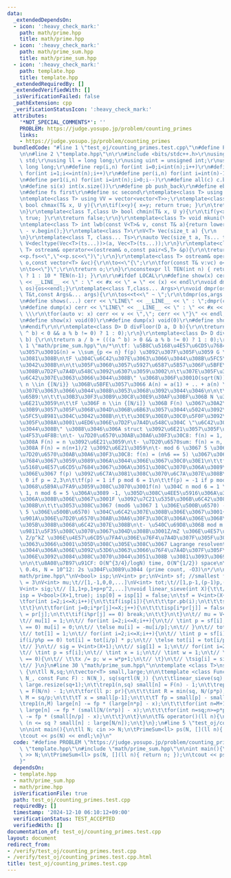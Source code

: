 ```yaml
---
data:
  _extendedDependsOn:
  - icon: ':heavy_check_mark:'
    path: math/prime.hpp
    title: math/prime.hpp
  - icon: ':heavy_check_mark:'
    path: math/prime_sum.hpp
    title: math/prime_sum.hpp
  - icon: ':heavy_check_mark:'
    path: template.hpp
    title: template.hpp
  _extendedRequiredBy: []
  _extendedVerifiedWith: []
  _isVerificationFailed: false
  _pathExtension: cpp
  _verificationStatusIcon: ':heavy_check_mark:'
  attributes:
    '*NOT_SPECIAL_COMMENTS*': ''
    PROBLEM: https://judge.yosupo.jp/problem/counting_primes
    links:
    - https://judge.yosupo.jp/problem/counting_primes
  bundledCode: "#line 1 \"test_oj/counting_primes.test.cpp\"\n#define PROBLEM \"https://judge.yosupo.jp/problem/counting_primes\"\
    \n\n#line 2 \"template.hpp\"\n\r\n#include <bits/stdc++.h>\r\nusing namespace\
    \ std;\r\nusing ll = long long;\r\nusing uint = unsigned int;\r\nusing ull = unsigned\
    \ long long;\r\n#define rep(i,n) for(int i=0;i<int(n);i++)\r\n#define rep1(i,n)\
    \ for(int i=1;i<=int(n);i++)\r\n#define per(i,n) for(int i=int(n)-1;i>=0;i--)\r\
    \n#define per1(i,n) for(int i=int(n);i>0;i--)\r\n#define all(c) c.begin(),c.end()\r\
    \n#define si(x) int(x.size())\r\n#define pb push_back\r\n#define eb emplace_back\r\
    \n#define fs first\r\n#define sc second\r\ntemplate<class T> using V = vector<T>;\r\
    \ntemplate<class T> using VV = vector<vector<T>>;\r\ntemplate<class T,class U>\
    \ bool chmax(T& x, U y){\r\n\tif(x<y){ x=y; return true; }\r\n\treturn false;\r\
    \n}\r\ntemplate<class T,class U> bool chmin(T& x, U y){\r\n\tif(y<x){ x=y; return\
    \ true; }\r\n\treturn false;\r\n}\r\ntemplate<class T> void mkuni(V<T>& v){sort(all(v));v.erase(unique(all(v)),v.end());}\r\
    \ntemplate<class T> int lwb(const V<T>& v, const T& a){return lower_bound(all(v),a)\
    \ - v.begin();}\r\ntemplate<class T>\r\nV<T> Vec(size_t a) {\r\n    return V<T>(a);\r\
    \n}\r\ntemplate<class T, class... Ts>\r\nauto Vec(size_t a, Ts... ts) {\r\n  return\
    \ V<decltype(Vec<T>(ts...))>(a, Vec<T>(ts...));\r\n}\r\ntemplate<class S,class\
    \ T> ostream& operator<<(ostream& o,const pair<S,T> &p){\r\n\treturn o<<\"(\"\
    <<p.fs<<\",\"<<p.sc<<\")\";\r\n}\r\ntemplate<class T> ostream& operator<<(ostream&\
    \ o,const vector<T> &vc){\r\n\to<<\"{\";\r\n\tfor(const T& v:vc) o<<v<<\",\";\r\
    \n\to<<\"}\";\r\n\treturn o;\r\n}\r\nconstexpr ll TEN(int n) { return (n == 0)\
    \ ? 1 : 10 * TEN(n-1); }\r\n\r\n#ifdef LOCAL\r\n#define show(x) cerr << \"LINE\"\
    \ << __LINE__ << \" : \" << #x << \" = \" << (x) << endl\r\nvoid dmpr(ostream&\
    \ os){os<<endl;}\r\ntemplate<class T,class... Args>\r\nvoid dmpr(ostream&os,const\
    \ T&t,const Args&... args){\r\n\tos<<t<<\" ~ \";\r\n\tdmpr(os,args...);\r\n}\r\
    \n#define shows(...) cerr << \"LINE\" << __LINE__ << \" : \";dmpr(cerr,##__VA_ARGS__)\r\
    \n#define dump(x) cerr << \"LINE\" << __LINE__ << \" : \" << #x << \" = {\"; \
    \ \\\r\n\tfor(auto v: x) cerr << v << \",\"; cerr << \"}\" << endl;\r\n#else\r\
    \n#define show(x) void(0)\r\n#define dump(x) void(0)\r\n#define shows(...) void(0)\r\
    \n#endif\r\n\r\ntemplate<class D> D divFloor(D a, D b){\r\n\treturn a / b - (((a\
    \ ^ b) < 0 && a % b != 0) ? 1 : 0);\r\n}\r\ntemplate<class D> D divCeil(D a, D\
    \ b) {\r\n\treturn a / b + (((a ^ b) > 0 && a % b != 0) ? 1 : 0);\r\n}\r\n#line\
    \ 1 \"math/prime_sum.hpp\"\n/*\n\tf: \u5B8C\u5168\u4E57\u6CD5\u7684 \u306B\u5BFE\
    \u3057\u3001G(n) = \\sum_{p <= n} f(p) \u3092\u307F\u305F\u3059 G \u3092\u6C42\
    \u3081\u308B\n\tF \u304C\u6C42\u307E\u3063\u3066\u3044\u308B\u5FC5\u8981\u304C\
    \u3042\u308B\n\n\t\u305F\u3060\u3057\u5927\u6587\u5B57\u306F\u5BFE\u5FDC\u3059\
    \u308B\u7D2F\u7A4D\u548C\u3092\u6307\u3059\u3002\n\t\u307E\u305F\u3001\"A \u304C\
    \u6C42\u307E\u3063\u3066\u3044\u308B\" \u3068\u306F\u3001O(sqrt(N)) \u500B\u306E\
    \ n \\in {[N/i}} \u306B\u5BFE\u3057\u3066 A(n) = a(1) + .. + a(n) \u304C\u6C42\
    \u307E\u3063\u3066\u3044\u308B\u3053\u3068\u3092\u3044\u3046\n\n\t\u4F7F\u3044\
    \u65B9:\n\t\t\u30B3\u30F3\u30B9\u30C8\u30E9\u30AF\u30BF\u306B N \u3068 F \u3092\
    \u6E21\u3059\n\t\tF \u306F n \\in {[N/i]} \u306B F(n) \u3067\u30A2\u30AF\u30BB\
    \u30B9\u3057\u305F\u3068\u304D\u306B\u6B63\u3057\u3044\u5024\u3092\u8FD4\u3059\
    \u5FC5\u8981\u304C\u3042\u308B\n\t\t\u30E9\u30E0\u30C0\u5F0F\u3092\u6E21\u3057\
    \u305F\u308A\u3001\u4ED6\u306E\u7D2F\u7A4D\u548C\u304C \"\u6C42\u307E\u3063\u3066\
    \u3044\u308B\" \u3088\u3046\u306A struct \u3092\u6E21\u3057\u305F\u308A\n\n\t\u5177\
    \u4F53\u4F8B:\n\t- \u7D20\u6570\u30AB\u30A6\u30F3\u30C8: f(n) = 1, \u3064\u307E\
    \u308A F(n) = n \u3092\u6E21\u3059\n\t- \u7D20\u6570sum: f(n) = n, \u3064\u307E\
    \u308A F(n) = n(n+1)/2 \u3092\u6E21\u3059\n\t- mod 6 \u3067 5 \u306B\u306A\u308B\
    \u7D20\u6570\u30AB\u30A6\u30F3\u30C8: f(n) = (n%6 == 5) \u3067\u306F\u4E57\u6CD5\
    \u7684\u3067\u3059\u3089\u306A\u3044\u306E\u3067\u30C0\u30E1\n\t\tf \u306F\u5B8C\
    \u5168\u4E57\u6CD5\u7684\u3067\u306A\u3051\u308C\u3070\u306A\u3089\u306A\u3044\
    \u306E\u3067 f(p) \u3092\u6C7A\u3081\u308C\u3070\u6C7A\u307E\u308B\n\t\tf(p) =\
    \ 0 if p = 2,3\n\t\tf(p) = 1 if p mod 6 = 1\n\t\tf(p) = -1 if p mod 6 = 5\n\t\t\
    \u3068\u5B9A\u7FA9\u3059\u308C\u3070\u3001f(n) \u304C n mod 6 = 1 \u306A\u3089\
    \ 1, n mod 6 = 5 \u306A\u3089 -1, \u305D\u308C\u4EE5\u5916\u306A\u3089 0 \u306B\
    \u306A\u308B\u306E\u3067\u3001F \u3092\u7C21\u5358\u306B\u6C42\u3081\u3089\u308C\
    \u308B\n\t\t\u3053\u308C\u3067 (mod6 \u3067 1 \u306E\u500B\u6570) - (mod6 \u3067\
    \ 5 \u306E\u500B\u6570) \u304C\u6C42\u307E\u308B\u306E\u3067\u3001+ \u304C\u666E\
    \u901A\u306E\u7D20\u6570\u30AB\u30A6\u30F3\u30C8\u306A\u306E\u3068\u5408\u308F\
    \u305B\u308B\u3068\u6C42\u307E\u308B\n\t- \u540C\u69D8\u306B mod m \u3067 r \u3082\
    \u9811\u5F35\u308C\u3070\u3067\u304D\u308B\u3001Z/mZ \u306E\u4E57\u6CD5\u7FA4\u304C\
    \ Z/p^kZ \u306E\u4E57\u6CD5\u7FA4\u306E\u76F4\u7A4D\u307F\u305F\u3044\u306B\u306A\
    \u3063\u3066\u3001\u305D\u308C\u305E\u308C\u3067 Lagrange resolvent \u307F\u305F\
    \u3044\u306A\u306E\u3092\u53D6\u3063\u3066\u76F4\u7A4D\u307F\u305F\u3044\u306A\
    \u306E\u3092\u3084\u308C\u3070\u3044\u3051\u308B \u3081\u3093\u3069\u305D\u3046\
    \n\n\t\u8A08\u7B97\u91CF: O(N^{3/4}/logN) time, O(N^{1/2}) space\n\tN = 10^11:\
    \ 0.4s, N = 10^12: 2s \u304F\u3089\u3044 (prime count, -O3)\n*/\n\n#line 1 \"\
    math/prime.hpp\"\nV<bool> isp;\nV<int> pr;\nV<int> sf; //smallest factor, sf[9*5*11]\
    \ = 3\nV<int> mu;\t//[1,-1,0,0,...]\nV<int> tot;\t//[1,p-1,(p-1)p,(p-1)p^2,..]\n\
    V<int> sig;\t// [1,1+p,1+p+p^2,...]\nvoid linear_sieve(int X){\t\t// <= X\n\t\
    isp = V<bool>(X+1,true); isp[0] = isp[1] = false;\n\tsf = V<int>(X+1);\n\tpr.clear();\n\
    \tfor(int i=2;i<=X;i++){\n\t\tif(isp[i]){\n\t\t\tpr.pb(i);\n\t\t\tsf[i] = i;\n\
    \t\t}\n\t\tfor(int j=0;i*pr[j]<=X;j++){\n\t\t\tisp[i*pr[j]] = false;\n\t\t\tsf[i*pr[j]]\
    \ = pr[j];\n\t\t\tif(i%pr[j] == 0) break;\n\t\t}\n\t}\n\t// mu = V<int>(X+1);\n\
    \t// mu[1] = 1;\n\t// for(int i=2;i<=X;i++){\n\t// \tint p = sf[i];\n\t// \tif(i/p%p\
    \ == 0) mu[i] = 0;\n\t// \telse mu[i] = -mu[i/p];\n\t// }\n\t// tot = V<int>(X+1);\n\
    \t// tot[1] = 1;\n\t// for(int i=2;i<=X;i++){\n\t// \tint p = sf[i];\n\t// \t\
    if(i/p%p == 0) tot[i] = tot[i/p] * p;\n\t// \telse tot[i] = tot[i/p] * (p-1);\n\
    \t// }\n\t// sig = V<int>(X+1);\n\t// sig[1] = 1;\n\t// for(int i=2;i<=X;i++){\n\
    \t// \tint p = sf[i];\n\t// \tint x = i;\n\t// \tint w = 1;\n\t// \twhile(x%p\
    \ == 0){\n\t// \t\tx /= p; w = w*p+1;\n\t// \t}\n\t// \tsig[i] = sig[x] * w;\n\
    \t// }\n}\n#line 30 \"math/prime_sum.hpp\"\n\ntemplate <class T>\nstruct PrimeSum\
    \ {\n\tll N,sq;\n\tvector<T> small,large;\n\n\ttemplate <class Func>\n\tPrimeSum(ll\
    \ N_, const Func F) : N(N_), sq(sqrtl(N_)) {\n\t\tlinear_sieve(sq);\n\t\tsmall.resize(sq+1);\
    \ large.resize(sq+1);\n\t\trep1(n,sq) small[n] = F(n) - 1;\n\t\trep1(n,sq) large[n]\
    \ = F(N/n) - 1;\n\t\tfor(ll p: pr){\n\t\t\tint R = min(sq, N/(p*p));\n\t\t\tint\
    \ M = sq/p;\n\t\t\tT x = small[p-1];\n\t\t\tT fp = small[p] - small[p-1];\n\t\t\
    \trep1(n,M) large[n] -= fp * (large[n*p] - x);\n\t\t\tfor(int n=M+1;n<=R;n++)\
    \ large[n] -= fp * (small[N/(n*p)] - x);\n\t\t\tfor(int n=sq;n>=p*p;n--) small[n]\
    \ -= fp * (small[n/p] - x);\n\t\t}\n\t}\n\n\tT& operator()(ll n){\n\t\treturn\
    \ (n <= sq ? small[n] : large[N/n]);\n\t}\n};\n#line 5 \"test_oj/counting_primes.test.cpp\"\
    \n\nint main(){\n\tll N; cin >> N;\n\tPrimeSum<ll> ps(N, [](ll n){ return n; });\n\
    \tcout << ps(N) << endl;\n}\n"
  code: "#define PROBLEM \"https://judge.yosupo.jp/problem/counting_primes\"\n\n#include\
    \ \"template.hpp\"\n#include \"math/prime_sum.hpp\"\n\nint main(){\n\tll N; cin\
    \ >> N;\n\tPrimeSum<ll> ps(N, [](ll n){ return n; });\n\tcout << ps(N) << endl;\n\
    }"
  dependsOn:
  - template.hpp
  - math/prime_sum.hpp
  - math/prime.hpp
  isVerificationFile: true
  path: test_oj/counting_primes.test.cpp
  requiredBy: []
  timestamp: '2024-12-10 06:10:12+09:00'
  verificationStatus: TEST_ACCEPTED
  verifiedWith: []
documentation_of: test_oj/counting_primes.test.cpp
layout: document
redirect_from:
- /verify/test_oj/counting_primes.test.cpp
- /verify/test_oj/counting_primes.test.cpp.html
title: test_oj/counting_primes.test.cpp
---
```

